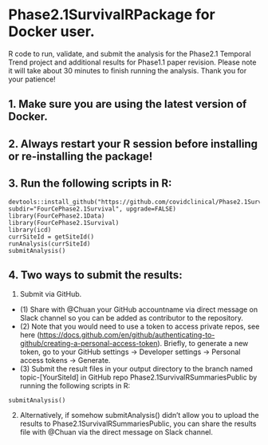 # Phase2.1SurvivalRPackage for Docker user.
R code to run, validate, and submit the analysis for the Phase2.1 Temporal Trend project and additional results for Phase1.1 paper revision. Please note it will take about 30 minutes to finish running the analysis. Thank you for your patience!

## 1. Make sure you are using the latest version of Docker. 

## 2. Always restart your R session before installing or re-installing the package!

## 3. Run the following scripts in R:

```
devtools::install_github("https://github.com/covidclinical/Phase2.1SurvivalRPackage", subdir="FourCePhase2.1Survival", upgrade=FALSE)
library(FourCePhase2.1Data)
library(FourCePhase2.1Survival)
library(icd)
currSiteId = getSiteId()
runAnalysis(currSiteId)
submitAnalysis()
```

## 4. Two ways to submit the results:
1. Submit via GitHub. 
+ (1) Share with @Chuan your GitHub accountname via direct message on Slack channel so you can be added as contributor to the repository. 
+ (2) Note that you would need to use a token to access private repos, see here (https://docs.github.com/en/github/authenticating-to-github/creating-a-personal-access-token). Briefly, to generate a new token, go to your GitHub settings -> Developer settings -> Personal access tokens -> Generate.
+ (3) Submit the result files in your output directory to the branch named topic-[YourSiteId] in GitHub repo Phase2.1SurvivalRSummariesPublic by running the following scripts in R:
```
submitAnalysis()
```

2. Alternatively, if somehow submitAnalysis() didn’t allow you to upload the results to Phase2.1SurvivalRSummariesPublic, you can share the results file with @Chuan via the direct message on Slack channel.
